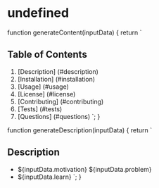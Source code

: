 
  # undefined

  function generateContent(inputData) {
  return `
  ## Table of Contents
  1. [Description] (#description)
  2. [Installation] (#installation)
  3. [Usage] (#usage)
  4. [License] (#license)
  5. [Contributing] (#contributing)
  6. [Tests] (#tests)
  7. [Questions] (#questions)
`;
}

  function generateDescription(inputData) {
  return `
  ## Description <a name="description"></a>
  - ${inputData.motivation} ${inputData.problem} 
  - ${inputData.learn}
`;
}

  